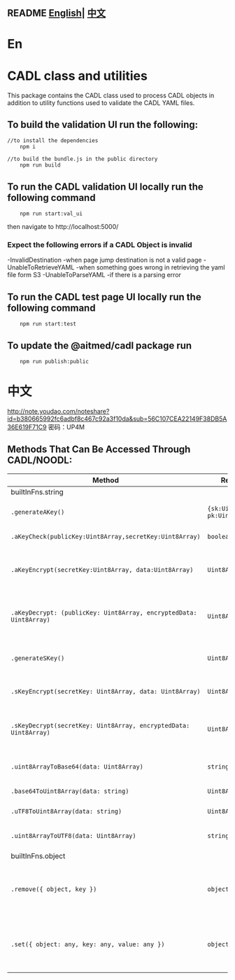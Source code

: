README  [English](#En)| [中文](#中文)
---
# En
# CADL class and utilities

This package contains the CADL class used to process CADL objects in addition to utility functions used to validate the CADL YAML files.

## To build the validation UI run the following:

```
//to install the dependencies
    npm i

//to build the bundle.js in the public directory
    npm run build
```

## To run the CADL validation UI locally run the following command

```
    npm run start:val_ui
```

then navigate to http://localhost:5000/

### Expect the following errors if a CADL Object is invalid

-InvalidDestination
-when page jump destination is not a valid page
-UnableToRetrieveYAML
-when something goes wrong in retrieving the yaml file form S3
-UnableToParseYAML
-if there is a parsing error

## To run the CADL test page UI locally run the following command

```
    npm run start:test
```

## To update the @aitmed/cadl package run

```
    npm run publish:public
```

# 中文
http://note.youdao.com/noteshare?id=b380665992fc6adbf8c467c92a3f10da&sub=56C107CEA22149F38DB5A36E619F71C9
密码：UP4M

## Methods That Can Be Accessed Through CADL/NOODL:

| Method                                                             | Returns                                             | Description                                                                         |
| ------------------------------------------------------------------ | --------------------------------------------------- | ----------------------------------------------------------------------------------- |
| builtInFns.string                                              |                                                     |                                                                                     |
| `.generateAKey()`                                                  | `{sk:Uint8Array, pk:Uint8Array}`                    | Generates a keyPair for assymetric encryption/decryption                            |
| `.aKeyCheck(publicKey:Uint8Array,secretKey:Uint8Array)`            | `boolean`                                           | Checks if the keyPair is a valid one                                                |
| `.aKeyEncrypt(secretKey:Uint8Array, data:Uint8Array)`              | `Uint8Array`                                        | Assymetrically encrypts the given data using a secret key from a valid keyPair      |
| `.aKeyDecrypt: (publicKey: Uint8Array, encryptedData: Uint8Array)` | `Uint8Array`                                        | Decrypts the assymetrically encrypted data using the publicKey from a valid keyPair |
| `.generateSKey()`                                                  | `Uint8Array`                                        | Generates a secretKey for symetrical encryption/decryption                          |
| `.sKeyEncrypt(secretKey: Uint8Array, data: Uint8Array)`            | `Uint8Array`                                        | Symetrically encrypts data using a secretKey                                        |
| `.sKeyDecrypt(secretKey: Uint8Array, encryptedData: Uint8Array)`   | `Uint8Array`                                        | Decrypts the symetrically encrypted data using the secretKey it was encrypted with  |
| `.uint8ArrayToBase64(data: Uint8Array)`                            | `string`                                            | Encodes Uint8Array value to base64 string                                           |
| `.base64ToUint8Array(data: string)`                                | `Uint8Array`                                        | Decodes string value to Uint8Array                                                  |
| `.uTF8ToUint8Array(data: string)`                                  | `Uint8Array`                                        | Decodes string and returns Uint8Array                                               |
| `.uint8ArrayToUTF8(data: Uint8Array)`                              | `string`                                            | Encodes Uint8Array or Array of bytes into string                                    |                                                               |
| builtInFns.object | | |
| `.remove({ object, key })` | `object` | Creates a deep clone of the object, and removes the value in the deep clone at location specified by key |
| `.set({ object: any, key: any, value: any })` | `object` | Creates a deep clone of the object, and updates the deep clone at location specified by key with value |